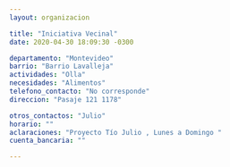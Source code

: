 ```yaml
---
layout: organizacion

title: "Iniciativa Vecinal"
date: 2020-04-30 18:09:30 -0300

departamento: "Montevideo"
barrio: "Barrio Lavalleja"
actividades: "Olla"
necesidades: "Alimentos"
telefono_contacto: "No corresponde"
direccion: "Pasaje 121 1178"

otros_contactos: "Julio"
horario: ""
aclaraciones: "Proyecto Tío Julio , Lunes a Domingo "
cuenta_bancaria: ""

---
```

